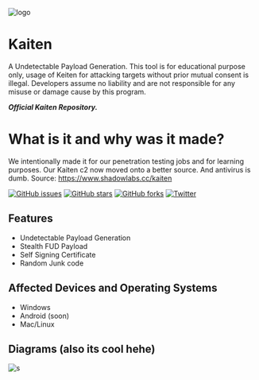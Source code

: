 
![logo](https://i.imgur.com/zDAgX52.png)

# Kaiten
A Undetectable Payload Generation.
This tool is for educational purpose only, usage of Keiten for attacking targets without prior mutual consent is illegal. Developers assume no liability and are not responsible for any misuse or damage cause by this program.

***Official Kaiten Repository.***

# What is it and why was it made?
We intentionally made it for our penetration testing jobs and for learning purposes. Our Kaiten c2 now moved onto a better source. And antivirus is dumb.
Source: https://www.shadowlabs.cc/kaiten

[![GitHub issues](https://img.shields.io/github/issues/shadowlabscc/Kaiten.svg)](https://github.com/shadowlabscc/ProjectOpal/issues)
[![GitHub stars](https://img.shields.io/github/stars/shadowlabscc/Kaiten.svg)](https://github.com/shadowlabscc/ProjectOpal/stargazers)
[![GitHub forks](https://img.shields.io/github/forks/shadowlabscc/Kaiten.svg)](https://github.com/shadowlabscc/Kaiten/network)
[![Twitter](https://img.shields.io/twitter/url/https/github.com/shadowlabscc/ProjectOpal.svg?style=popout)](https://twitter.com/intent/tweet?text=Wow:&url=https://github.com/shadowlabscc/Kaiten)

## Features

- Undetectable Payload Generation
- Stealth FUD Payload
- Self Signing Certificate
- Random Junk code

## Affected Devices and Operating Systems
- Windows
- Android (soon)
- Mac/Linux

## Diagrams (also its cool hehe)

![s](https://i.imgur.com/Nz5SvPU.png)

